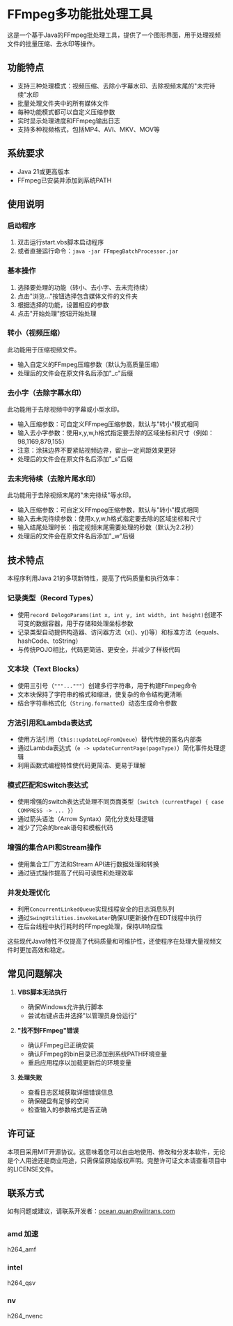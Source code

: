# FFmpeg多功能批处理工具

这是一个基于Java的FFmpeg批处理工具，提供了一个图形界面，用于处理视频文件的批量压缩、去水印等操作。

## 功能特点

- 支持三种处理模式：视频压缩、去除小字幕水印、去除视频末尾的"未完待续"水印
- 批量处理文件夹中的所有媒体文件
- 每种功能模式都可以自定义压缩参数
- 实时显示处理进度和FFmpeg输出日志
- 支持多种视频格式，包括MP4、AVI、MKV、MOV等

## 系统要求

- Java 21或更高版本
- FFmpeg已安装并添加到系统PATH

## 使用说明

### 启动程序

1. 双击运行start.vbs脚本启动程序
2. 或者直接运行命令：`java -jar FFmpegBatchProcessor.jar`

### 基本操作

1. 选择要处理的功能（转小、去小字、去未完待续）
2. 点击"浏览..."按钮选择包含媒体文件的文件夹
3. 根据选择的功能，设置相应的参数
4. 点击"开始处理"按钮开始处理

### 转小（视频压缩）

此功能用于压缩视频文件。

- 输入自定义的FFmpeg压缩参数（默认为高质量压缩）
- 处理后的文件会在原文件名后添加"_c"后缀

### 去小字（去除字幕水印）

此功能用于去除视频中的字幕或小型水印。

- 输入压缩参数：可自定义FFmpeg压缩参数，默认与"转小"模式相同
- 输入去小字参数：使用x,y,w,h格式指定要去除的区域坐标和尺寸（例如：98,1169,879,155）
- 注意：涂抹边界不要紧贴视频边界，留出一定间距效果更好
- 处理后的文件会在原文件名后添加"_s"后缀

### 去未完待续（去除片尾水印）

此功能用于去除视频末尾的"未完待续"等水印。

- 输入压缩参数：可自定义FFmpeg压缩参数，默认与"转小"模式相同
- 输入去未完待续参数：使用x,y,w,h格式指定要去除的区域坐标和尺寸
- 输入结尾处理时长：指定视频末尾需要处理的秒数（默认为2.2秒）
- 处理后的文件会在原文件名后添加"_w"后缀

## 技术特点

本程序利用Java 21的多项新特性，提高了代码质量和执行效率：

### 记录类型（Record Types）
- 使用`record DelogoParams(int x, int y, int width, int height)`创建不可变的数据容器，用于存储和处理坐标参数
- 记录类型自动提供构造器、访问器方法（x()、y()等）和标准方法（equals、hashCode、toString）
- 与传统POJO相比，代码更简洁、更安全，并减少了样板代码

### 文本块（Text Blocks）
- 使用三引号（`"""..."""`）创建多行字符串，用于构建FFmpeg命令
- 文本块保持了字符串的格式和缩进，使复杂的命令结构更清晰
- 结合字符串格式化（`String.formatted`）动态生成命令参数

### 方法引用和Lambda表达式
- 使用方法引用（`this::updateLogFromQueue`）替代传统的匿名内部类
- 通过Lambda表达式（`e -> updateCurrentPage(pageType)`）简化事件处理逻辑
- 利用函数式编程特性使代码更简洁、更易于理解

### 模式匹配和Switch表达式
- 使用增强的switch表达式处理不同页面类型（`switch (currentPage) { case COMPRESS -> ... }`）
- 通过箭头语法（Arrow Syntax）简化分支处理逻辑
- 减少了冗余的break语句和模板代码

### 增强的集合API和Stream操作
- 使用集合工厂方法和Stream API进行数据处理和转换
- 通过链式操作提高了代码可读性和处理效率

### 并发处理优化
- 利用`ConcurrentLinkedQueue`实现线程安全的日志消息队列
- 通过`SwingUtilities.invokeLater`确保UI更新操作在EDT线程中执行
- 在后台线程中执行耗时的FFmpeg处理，保持UI响应性

这些现代Java特性不仅提高了代码质量和可维护性，还使程序在处理大量视频文件时更加高效和稳定。

## 常见问题解决

1. **VBS脚本无法执行**
   - 确保Windows允许执行脚本
   - 尝试右键点击并选择"以管理员身份运行"

2. **"找不到FFmpeg"错误**
   - 确认FFmpeg已正确安装
   - 确认FFmpeg的bin目录已添加到系统PATH环境变量
   - 重启应用程序以加载更新后的环境变量

3. **处理失败**
   - 查看日志区域获取详细错误信息
   - 确保硬盘有足够的空间
   - 检查输入的参数格式是否正确

## 许可证

本项目采用MIT开源协议。这意味着您可以自由地使用、修改和分发本软件，无论是个人用途还是商业用途，只需保留原始版权声明。完整许可证文本请查看项目中的LICENSE文件。

## 联系方式

如有问题或建议，请联系开发者：ocean.quan@wiitrans.com 

## 
### amd 加速
h264_amf

### intel 
h264_qsv

### nv
h264_nvenc